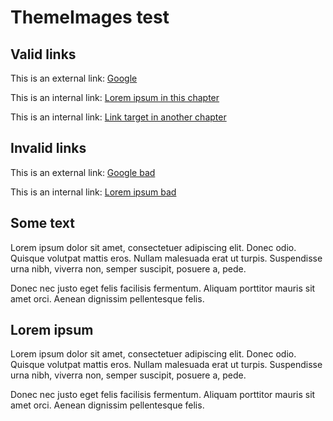 # ThemeImages test

## Valid links

This is an external link: [Google](http://google.com)

This is an internal link: [Lorem ipsum in this chapter](#lorem-ipsum)

This is an internal link: [Link target in another chapter](#a-link-target)

## Invalid links

This is an external link: [Google bad](http://google-bad-link.com)

This is an internal link: [Lorem ipsum bad](#lorem-ipsum-bad-link)

## Some text

Lorem ipsum dolor sit amet, consectetuer adipiscing elit. Donec odio. Quisque volutpat mattis eros. Nullam malesuada erat ut turpis. Suspendisse urna nibh, viverra non, semper suscipit, posuere a, pede.

Donec nec justo eget felis facilisis fermentum. Aliquam porttitor mauris sit amet orci. Aenean dignissim pellentesque felis.

## Lorem ipsum

Lorem ipsum dolor sit amet, consectetuer adipiscing elit. Donec odio. Quisque volutpat mattis eros. Nullam malesuada erat ut turpis. Suspendisse urna nibh, viverra non, semper suscipit, posuere a, pede.

Donec nec justo eget felis facilisis fermentum. Aliquam porttitor mauris sit amet orci. Aenean dignissim pellentesque felis.

